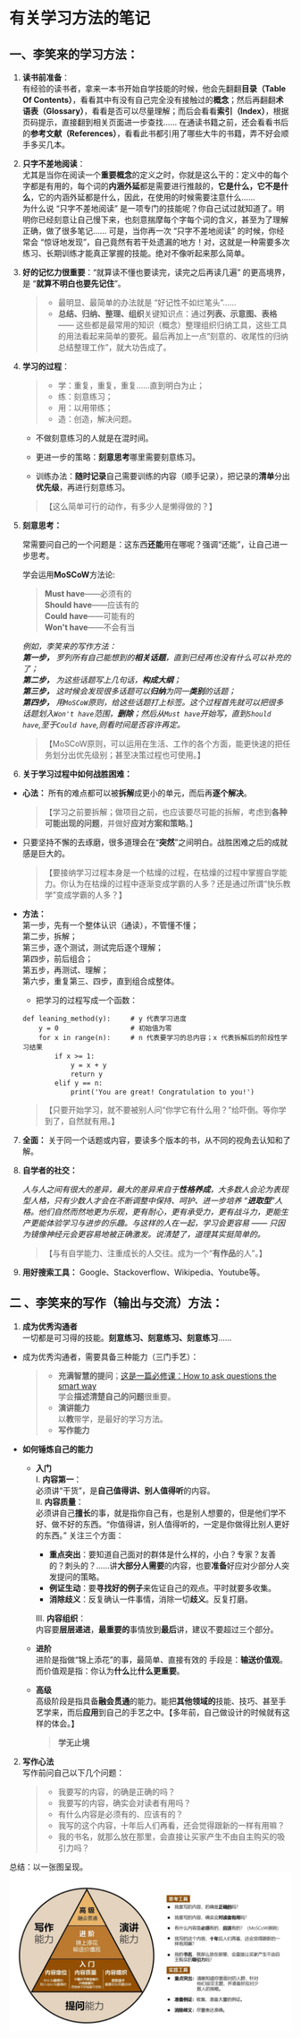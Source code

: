 # 有关学习方法的笔记

## 一、李笑来的学习方法：

1. **读书前准备**：   
有经验的读书者，拿来一本书开始自学技能的时候，他会先翻翻**目录（Table Of Contents）**，看看其中有没有自己完全没有接触过的**概念**；然后再翻翻**术语表（Glossary）**，看看是否可以尽量理解；而后会看看**索引（Index）**，根据页码提示，直接翻到相关页面进一步查找…… 在通读书籍之前，还会看看书后的**参考文献（References）**，看看此书都引用了哪些大牛的书籍，弄不好会顺手多买几本。

2. **只字不差地阅读**：  
尤其是当你在阅读一个**重要概念**的定义之时，你就是这么干的：定义中的每个字都是有用的，每个词的**内涵外延**都是需要进行推敲的，**它是什么，它不是什么**，它的内涵外延都是什么，因此，在使用的时候需要注意什么……  
为什么说 “只字不差地阅读” 是一项专门的技能呢？你自己试过就知道了。明明你已经刻意让自己慢下来，也刻意揣摩每个字每个词的含义，甚至为了理解正确，做了很多笔记…… 可是，当你再一次 “只字不差地阅读” 的时候，你经常会 “惊讶地发现”，自己竟然有若干处遗漏的地方！对，这就是一种需要多次练习、长期训练才能真正掌握的技能。绝对不像听起来那么简单。
3. **好的记忆力很重要**：“就算读不懂也要读完，读完之后再读几遍” 的更高境界，是 “**就算不明白也要先记住**”。  
    > * 最明显、最简单的办法就是 “好记性不如烂笔头”……  
    > * **总结、归纳、整理、组织**关键知识点：通过**列表、示意图、表格**—— 这些都是最常用的知识（概念）整理组织归纳工具，这些工具的用法看起来简单的要死。最后再加上一点“刻意的、收尾性的归纳总结整理工作”，就大功告成了。
4. **学习的过程**：  
    > * 学：重复，重复，重复……直到明白为止；  
    > * 练：刻意练习；  
    > * 用：以用带练；  
    > * 造：创造，解决问题。

    * 不做刻意练习的人就是在混时间。

    * 更进一步的策略：**刻意思考**哪里需要刻意练习。
    * 训练办法：**随时记录**自己需要训练的内容（顺手记录），把记录的**清单**分出**优先级**，再进行刻意练习。  
    >【这么简单可行的动作，有多少人是懒得做的？】

5. **刻意思考：**

    常需要问自己的一个问题是：这东西**还能**用在哪呢？强调“还能”，让自己进一步思考。

    学会运用**MoSCoW**方法论:  
    >**Must have**——必须有的  
    **Should have**——应该有的  
    **Could have**——可能有的  
    **Won't have**——不会有当  

    *例如，李笑来的写作方法：  
**第一步，** 罗列所有自己能想到的**相关话题**，直到已经再也没有什么可以补充的了；  
**第二步，** 为这些话题写上几句话，**构成大纲**；  
**第三步，** 这时候会发现很多话题可以**归纳**为同一**类别**的话题；  
**第四步，** 用`MoSCoW`原则，给这些话题打上标签。这个过程首先就可以把很多话题划入`Won't have`范围，**删除**；然后从`Must have`开始写，直到`Should have`,至于`Could have`,则看时间是否容许再定。*

    >【MoSCoW原则，可以运用在生活、工作的各个方面，能更快速的把任务划分出优先级别；甚至决策过程也可使用。】

6. **关于学习过程中如何战胜困难：**  

* **心法：** 所有的难点都可以被**拆解**成更小的单元，而后再**逐个解决**。
    >【学习之前要拆解；做项目之前，也应该要尽可能的拆解，考虑到**各种可能出现的问题**，并做好**应对方案和策略**。】
* 只要坚持不懈的去琢磨，很多道理会在“**突然**”之间明白。战胜困难之后的成就感是巨大的。

    >【要接纳学习过程本身是一个枯燥的过程，在枯燥的过程中掌握自学能力。你认为在枯燥的过程中逐渐变成学霸的人多？还是通过所谓“快乐教学”变成学霸的人多？】

* **方法：**  
第一步，先有一个整体认识（通读），不管懂不懂；  
第二步，拆解；  
第三步，逐个测试，测试完后逐个理解；  
第四步，前后组合；  
第五步，再测试、理解；  
第六步，重复第三、四步，直到组合成整体。

    * 把学习的过程写成一个函数：  
    ```
    def leaning_method(y):     # y 代表学习进度
        y = 0                  # 初始值为零
        for x in range(n):     # n 代表要学习的总内容；x 代表拆解后的阶段性学习结果
            if x >= 1:
                y = x + y
                return y
            elif y == n:
                print('You are great! Congratulation to you!')
    ```  
    >【只要开始学习，就不要被别人问“你学它有什么用？”给吓倒。等你学到了，自然就有用。】

7. **全面：** 关于同一个话题或内容，要读多个版本的书，从不同的视角去认知和了解。

8. **自学者的社交：**

    *人与人之间有很大的差异，最大的差异来自于**性格养成**，大多数人会沦为表现型人格，只有少数人才会在不断调整中保持、呵护、进一步培养 “**进取型**”人格。他们自然而然地更为乐观，更有耐心，更有承受力，更有战斗力，更能生产更能体验学习与进步的乐趣。与这样的人在一起，学习会更容易 —— 只因为镜像神经元会更容易地被正确激发。说清楚了，道理其实挺简单的。*  
    >【与有自学能力、注重成长的人交往。成为一个“**有作品**的人”。】

9. **用好搜索工具：** Google、Stackoverflow、Wikipedia、Youtube等。

## 二 、李笑来的写作（输出与交流）方法：

1. **成为优秀沟通者**  
一切都是可习得的技能。**刻意练习、刻意练习、刻意练习**……  

* 成为优秀沟通者，需要具备三种能力（三门手艺）：  
    >* **充满智慧的提问**；[这是一篇必修课：How to ask questions the smart way](https://github.com/ryanhanwu/How-To-Ask-Questions-The-Smart-Way/blob/master/README-zh_CN.md)  
    学会**描述清楚自己的问题**很重要。
    >* **演讲能力**  
    以**教**带学，是最好的学习方法。  
    >* **写作能力**

* **如何锤炼自己的能力**
    * **入门**  
    I. **内容第一**：  
    必须讲“干货”，是**自己值得讲、别人值得听**的内容。  
    II. **内容质量**：  
    必须讲自己**擅长**的事，就是指你自己有，也是别人想要的，但是他们学不好、做不好的东西。“你值得讲，别人值得听的，一定是你做得比别人更好的东西。”  关注三个方面：  
        * **重点突出**：要知道自己面对的群体是什么样的，小白？专家？友善的？刺头的？……讲**大部分人需要**的内容，也要**准备**好应对少部分人突发提问的策略。
        * **例证生动**：要**寻找好的例子**来佐证自己的观点。平时就要多收集。
        * **消除歧义**：反复确认一件事情，消除一切**歧义**。反复打磨。  

        III. **内容组织**：  
        内容要**层层递进**，**最重要的**事情放到**最后**讲，建议不要超过三个部分。

    * **进阶**  
    进阶是指做“锦上添花”的事，最简单、直接有效的 手段是：**输送价值观**。  
    而价值观是指：你认为**什么**比**什么更重要**。

    * **高级**  
    高级阶段是指具备**融会贯通**的能力。能把**其他领域的**技能、技巧、甚至手艺学来，而后**应用**到自己的手艺之中。【多年前，自己做设计的时候就有这样的体会。】
        >**学无止境**

2. **写作心法**  
写作前问自己以下几个问题：
    >* 我要写的内容，的确是正确的吗？
    >* 我要写的内容，确实会对读者有用吗？  
    >* 有什么内容是必须有的、应该有的？  
    >* 我写的这个内容，十年后人们再看，还会觉得跟新的一样有用嘛？  
    >* 我的书名，就那么放在那里，会直接让买家产生不由自主购买的吸引力吗？

总结：以一张图呈现。  
![李笑来写作方法论](https://github.com/hermanxie/Learn-notes/blob/master/images/Write_method.jpg)